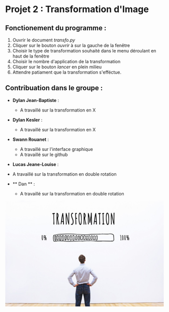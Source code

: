 # Projet 2 : Transformation d'Image

## Fonctionement du programme :

1. Ouvrir le document *transfo.py*
2. Cliquer sur le bouton *ouvrir* à sur la gauche de la fenêtre
3. Choisir le type de transformation souhaité dans le menu déroulant en haut de la fenêtre
4. Choisir le nombre d'application de la transformation
5. Cliquer sur le bouton *lancer* en plein milieu
6. Attendre patiament que la transformation s'efféctue.


## Contribuation dans le groupe :

- **Dylan Jean-Baptiste** : 
  - A travaillé sur la transformation en X

- **Dylan Kesler** :
  - A travaillé sur la transformation en X

- **Swann Rouanet** :
  - A travaillé sur l'interface graphique
  - A travaillé sur le github
  
 - **Lucas Jeane-Louise** :
  - A travaillé sur la transformation en double rotation


- ** Dan ** :
  - A travaillé sur la transformation en double rotation

![image projet](image.jpg)
